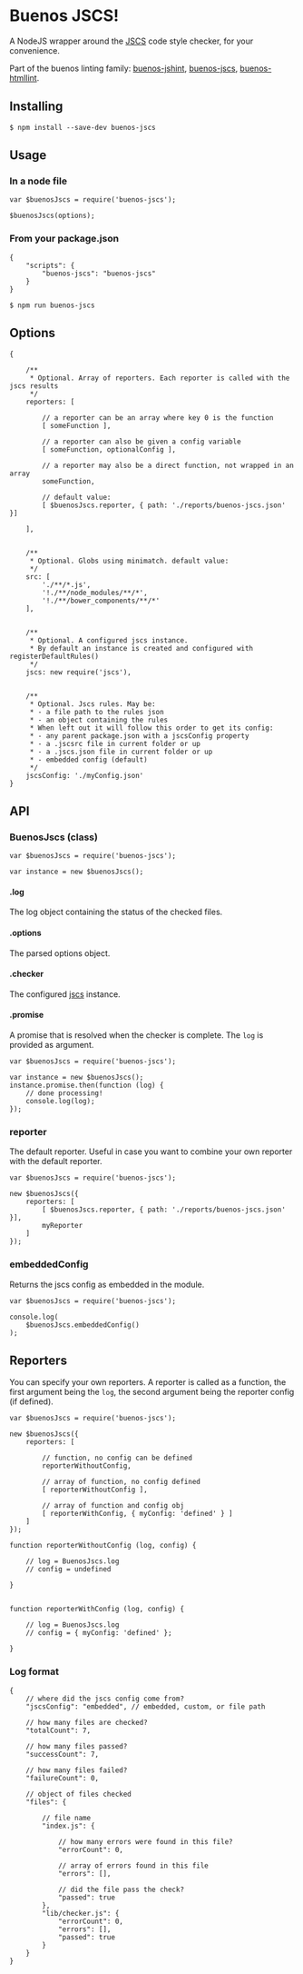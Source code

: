 # Buenos JSCS!

A NodeJS wrapper around the [JSCS](https://www.npmjs.com/package/jscs) code style checker, for your convenience.

Part of the buenos linting family: [buenos-jshint](https://www.npmjs.com/package/buenos-jshint), [buenos-jscs](https://www.npmjs.com/package/buenos-jscs), [buenos-htmllint](https://www.npmjs.com/package/buenos-htmllint).

## Installing

```
$ npm install --save-dev buenos-jscs 
```

## Usage

### In a node file

```
var $buenosJscs = require('buenos-jscs');

$buenosJscs(options);
```

### From your package.json

```
{
    "scripts": {
        "buenos-jscs": "buenos-jscs"
    }
}
```

```
$ npm run buenos-jscs
```

## Options

```
{

    /**
     * Optional. Array of reporters. Each reporter is called with the jscs results
     */
    reporters: [
    
        // a reporter can be an array where key 0 is the function 
        [ someFunction ],
        
        // a reporter can also be given a config variable
        [ someFunction, optionalConfig ],
        
        // a reporter may also be a direct function, not wrapped in an array
        someFunction,
        
        // default value:
        [ $buenosJscs.reporter, { path: './reports/buenos-jscs.json' }]
        
    ],
    
    
    /**
     * Optional. Globs using minimatch. default value:
     */
    src: [
        './**/*.js',
        '!./**/node_modules/**/*',
        '!./**/bower_components/**/*'
    ],
    
    
    /**
     * Optional. A configured jscs instance.
     * By default an instance is created and configured with registerDefaultRules()
     */
    jscs: new require('jscs'),
    
    
    /**
     * Optional. Jscs rules. May be:
     * - a file path to the rules json
     * - an object containing the rules
     * When left out it will follow this order to get its config:
     * - any parent package.json with a jscsConfig property
     * - a .jscsrc file in current folder or up
     * - a .jscs.json file in current folder or up
     * - embedded config (default)
     */
    jscsConfig: './myConfig.json'
}
```

## API

### BuenosJscs (class)

```
var $buenosJscs = require('buenos-jscs');

var instance = new $buenosJscs();
```

#### .log

The log object containing the status of the checked files.

#### .options

The parsed options object.

#### .checker

The configured [jscs](https://www.npmjs.com/package/jscs) instance. 

#### .promise

A promise that is resolved when the checker is complete. The `log` is provided as argument.

```
var $buenosJscs = require('buenos-jscs');

var instance = new $buenosJscs();
instance.promise.then(function (log) {
    // done processing!
    console.log(log);
});
```

### reporter

The default reporter. Useful in case you want to combine your own reporter with the default reporter.

```
var $buenosJscs = require('buenos-jscs');

new $buenosJscs({
    reporters: [
        [ $buenosJscs.reporter, { path: './reports/buenos-jscs.json' }],
        myReporter
    ]
});
```

### embeddedConfig

Returns the jscs config as embedded in the module.

```
var $buenosJscs = require('buenos-jscs');

console.log(
    $buenosJscs.embeddedConfig()
);
```

## Reporters

You can specify your own reporters. A reporter is called as a function, the first argument being the `log`, the
second argument being the reporter config (if defined).

```
var $buenosJscs = require('buenos-jscs');

new $buenosJscs({
    reporters: [
    
        // function, no config can be defined
        reporterWithoutConfig,
        
        // array of function, no config defined 
        [ reporterWithoutConfig ],
        
        // array of function and config obj
        [ reporterWithConfig, { myConfig: 'defined' } ]
    ]
});

function reporterWithoutConfig (log, config) {
    
    // log = BuenosJscs.log
    // config = undefined
    
}


function reporterWithConfig (log, config) {
    
    // log = BuenosJscs.log
    // config = { myConfig: 'defined' };
    
}
```

### Log format

```
{
    // where did the jscs config come from?
    "jscsConfig": "embedded", // embedded, custom, or file path
    
    // how many files are checked?
    "totalCount": 7,
    
    // how many files passed?
    "successCount": 7,
    
    // how many files failed?
    "failureCount": 0,
    
    // object of files checked
    "files": {
    
        // file name
        "index.js": {
        
            // how many errors were found in this file?
            "errorCount": 0,
            
            // array of errors found in this file
            "errors": [],
            
            // did the file pass the check?
            "passed": true
        },
        "lib/checker.js": {
            "errorCount": 0,
            "errors": [],
            "passed": true
        }
    }
}
```
